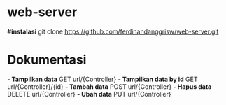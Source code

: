 # web-server

**#instalasi**
git clone https://github.com/ferdinandanggrisw/web-server.git

# Dokumentasi
**- Tampilkan data**
  GET url/{Controller}
**- Tampilkan data by id**
  GET url/{Controller}/{id}
**- Tambah data**
  POST url/{Controller}
**- Hapus data**
  DELETE url/{Controller}
**- Ubah data**
  PUT url/{Controller}
